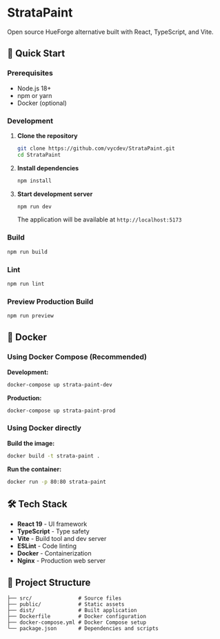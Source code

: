 # StrataPaint

Open source HueForge alternative built with React, TypeScript, and Vite.

## 🚀 Quick Start

### Prerequisites

- Node.js 18+ 
- npm or yarn
- Docker (optional)

### Development

1. **Clone the repository**
   ```bash
   git clone https://github.com/vycdev/StrataPaint.git
   cd StrataPaint
   ```

2. **Install dependencies**
   ```bash
   npm install
   ```

3. **Start development server**
   ```bash
   npm run dev
   ```

   The application will be available at `http://localhost:5173`

### Build

```bash
npm run build
```

### Lint

```bash
npm run lint
```

### Preview Production Build

```bash
npm run preview
```

## 🐳 Docker

### Using Docker Compose (Recommended)

**Development:**
```bash
docker-compose up strata-paint-dev
```

**Production:**
```bash
docker-compose up strata-paint-prod
```

### Using Docker directly

**Build the image:**
```bash
docker build -t strata-paint .
```

**Run the container:**
```bash
docker run -p 80:80 strata-paint
```

## 🛠️ Tech Stack

- **React 19** - UI framework
- **TypeScript** - Type safety
- **Vite** - Build tool and dev server
- **ESLint** - Code linting
- **Docker** - Containerization
- **Nginx** - Production web server

## 📝 Project Structure

```
├── src/               # Source files
├── public/            # Static assets
├── dist/              # Built application
├── Dockerfile         # Docker configuration
├── docker-compose.yml # Docker Compose setup
└── package.json       # Dependencies and scripts
```
